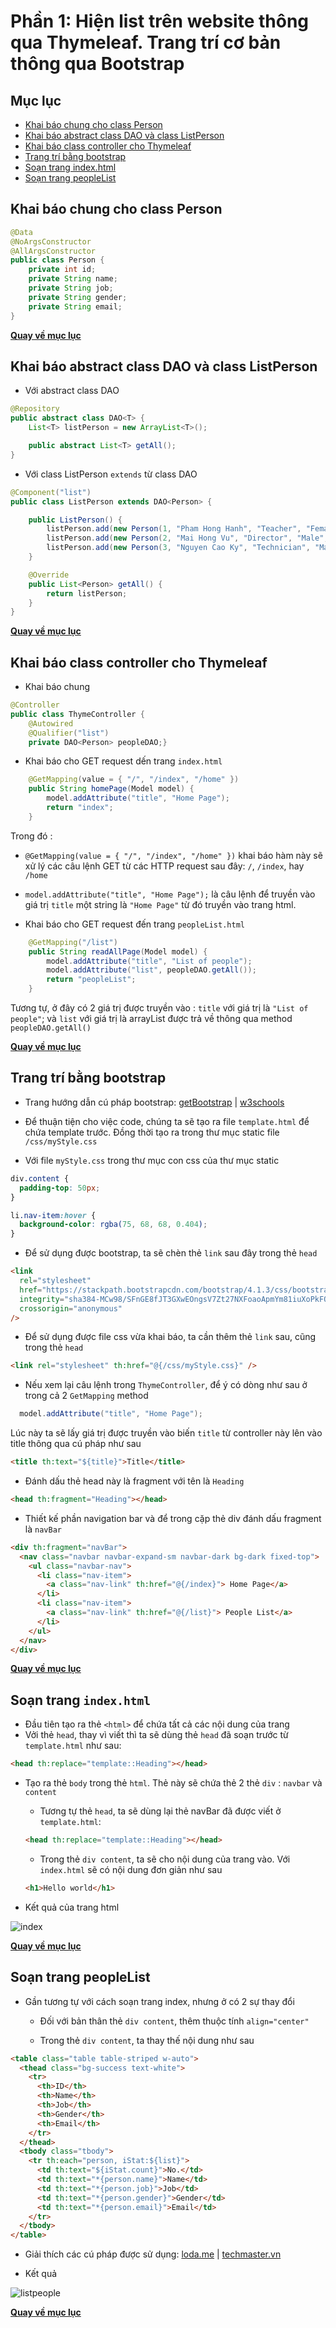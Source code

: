 # Phần 1: Hiện list trên website thông qua Thymeleaf. Trang trí cơ bản thông qua Bootstrap

<a id = "p0"></a>

## Mục lục

- [Khai báo chung cho class Person](#p1)
- [Khai báo abstract class DAO và class ListPerson](#p2)
- [Khai báo class controller cho Thymeleaf](#p3)
- [Trang trí bằng bootstrap](#p4)
- [Soạn trang index.html](#p5)
- [Soạn trang peopleList](#p6)

<a id ="p1"></a>

## Khai báo chung cho class Person

```java
@Data
@NoArgsConstructor
@AllArgsConstructor
public class Person {
    private int id;
    private String name;
    private String job;
    private String gender;
    private String email;
}
```

[**Quay về mục lục**](#p0)

<a id ="p2"></a>

## Khai báo abstract class DAO và class ListPerson

- Với abstract class DAO

```java
@Repository
public abstract class DAO<T> {
    List<T> listPerson = new ArrayList<T>();

    public abstract List<T> getAll();
}
```

- Với class ListPerson `extends` từ class DAO

```java
@Component("list")
public class ListPerson extends DAO<Person> {

    public ListPerson() {
        listPerson.add(new Person(1, "Pham Hong Hanh", "Teacher", "Female", "hanh1908@gmail.com"));
        listPerson.add(new Person(2, "Mai Hong Vu", "Director", "Male", "hvmai91@xt.com"));
        listPerson.add(new Person(3, "Nguyen Cao Ky", "Technician", "Male", "ngcaoky@yahoo.com"));
    }

    @Override
    public List<Person> getAll() {
        return listPerson;
    }
}
```

[**Quay về mục lục**](#p0)

<a id ="p3"></a>

## Khai báo class controller cho Thymeleaf

- Khai báo chung

```java
@Controller
public class ThymeController {
    @Autowired
    @Qualifier("list")
    private DAO<Person> peopleDAO;}
```

- Khai báo cho GET request dến trang `index.html`

```java
    @GetMapping(value = { "/", "/index", "/home" })
    public String homePage(Model model) {
        model.addAttribute("title", "Home Page");
        return "index";
    }
```

Trong đó :

- `@GetMapping(value = { "/", "/index", "/home" })`
  khai báo hàm này sẽ xử lý các câu lệnh GET từ các HTTP request sau đây: `/`, `/index`, hay `/home`

- `model.addAttribute("title", "Home Page");` là câu lệnh để truyền vào giá trị `title` một string là `"Home Page"` từ đó truyền vào trang html.

- Khai báo cho GET request đến trang `peopleList.html`

```java
    @GetMapping("/list")
    public String readAllPage(Model model) {
        model.addAttribute("title", "List of people");
        model.addAttribute("list", peopleDAO.getAll());
        return "peopleList";
    }
```

Tương tự, ở đây có 2 giá trị được truyền vào : `title` với giá trị là `"List of people"`; và `list` với giá trị là arrayList được trả về thông qua method `peopleDAO.getAll()`

[**Quay về mục lục**](#p0)

<a id ="p4"></a>

## Trang trí bằng bootstrap

- Trang hướng dẫn cú pháp bootstrap: [getBootstrap](https://getbootstrap.com/docs/4.0/getting-started/introduction/) | [w3schools](https://www.w3schools.com/bootstrap4/)

- Để thuận tiện cho việc code, chúng ta sẽ tạo ra file `template.html` để chứa template trước. Đồng thời tạo ra trong thư mục static file `/css/myStyle.css`

- Với file `myStyle.css` trong thư mục con css của thư mục static

```css
div.content {
  padding-top: 50px;
}

li.nav-item:hover {
  background-color: rgba(75, 68, 68, 0.404);
}
```

- Để sử dụng được bootstrap, ta sẽ chèn thẻ `link` sau đây trong thẻ `head`

```html
<link
  rel="stylesheet"
  href="https://stackpath.bootstrapcdn.com/bootstrap/4.1.3/css/bootstrap.min.css"
  integrity="sha384-MCw98/SFnGE8fJT3GXwEOngsV7Zt27NXFoaoApmYm81iuXoPkFOJwJ8ERdknLPMO"
  crossorigin="anonymous"
/>
```

- Để sử dụng được file css vừa khai báo, ta cần thêm thẻ `link` sau, cũng trong thẻ `head`

```html
<link rel="stylesheet" th:href="@{/css/myStyle.css}" />
```

- Nếu xem lại câu lệnh trong `ThymeController`, để ý có dòng như sau ở trong cả 2 `GetMapping` method

```java
  model.addAttribute("title", "Home Page");
```

Lúc này ta sẽ lấy giá trị được truyền vào biến `title` từ controller này lên vào title thông qua cú pháp như sau

```html
<title th:text="${title}">Title</title>
```

- Đánh dấu thẻ head này là fragment với tên là `Heading`

```html
<head th:fragment="Heading"></head>
```

- Thiết kế phần navigation bar và để trong cặp thẻ div đánh dấu fragment là `navBar`

```html
<div th:fragment="navBar">
  <nav class="navbar navbar-expand-sm navbar-dark bg-dark fixed-top">
    <ul class="navbar-nav">
      <li class="nav-item">
        <a class="nav-link" th:href="@{/index}"> Home Page</a>
      </li>
      <li class="nav-item">
        <a class="nav-link" th:href="@{/list}"> People List</a>
      </li>
    </ul>
  </nav>
</div>
```

[**Quay về mục lục**](#p0)

<a id ="p5"></a>

## Soạn trang `index.html`

- Đầu tiên tạo ra thẻ `<html>` để chứa tất cả các nội dung của trang
- Vởi thẻ `head`, thay vì viết thì ta sẽ dùng thẻ `head` đã soạn trước từ `template.html` như sau:

```html
<head th:replace="template::Heading"></head>
```

- Tạo ra thẻ `body` trong thẻ `html`. Thẻ này sẽ chứa thẻ 2 thẻ `div` : `navbar` và `content`

  - Tương tự thẻ `head`, ta sẽ dùng lại thẻ navBar đã được viết ở `template.html`:

  ```html
  <head th:replace="template::Heading"></head>
  ```

  - Trong thẻ `div content`, ta sẽ cho nội dung của trang vào. Với `index.html` sẽ có nội dung đơn giản như sau

  ```html
  <h1>Hello world</h1>
  ```

- Kết quả của trang html

![index
](img/index.png)

[**Quay về mục lục**](#p0)

<a id ="p6"></a>

## Soạn trang peopleList

- Gần tương tự với cách soạn trang index, nhưng ở có 2 sự thay đổi

  - Đối với bản thân thẻ `div content`, thêm thuộc tính `align="center"`

    <div class="content" align="center">

  - Trong thẻ `div content`, ta thay thế nội dung như sau

```html
<table class="table table-striped w-auto">
  <thead class="bg-success text-white">
    <tr>
      <th>ID</th>
      <th>Name</th>
      <th>Job</th>
      <th>Gender</th>
      <th>Email</th>
    </tr>
  </thead>
  <tbody class="tbody">
    <tr th:each="person, iStat:${list}">
      <td th:text="${iStat.count}">No.</td>
      <td th:text="*{person.name}">Name</td>
      <td th:text="*{person.job}">Job</td>
      <td th:text="*{person.gender}">Gender</td>
      <td th:text="*{person.email}">Email</td>
    </tr>
  </tbody>
</table>
```

- Giải thích các cú pháp được sử dụng: [loda.me](https://loda.me/spring-boot-9-giai-thich-cach-thymeleaf-van-hanh-expression-demo-full-loda1558267496214/) | [techmaster.vn](https://techmaster.vn/posts/36647/lap-trinh-thymeleaf-view-template-cho-spring-boot-web-app)

- Kết quả

![listpeople](img/listpeople.png)

[**Quay về mục lục**](#p0)
